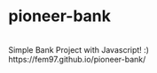 # pioneer-bank 
<br>
Simple Bank Project with Javascript! :) <br>
https://fem97.github.io/pioneer-bank/

